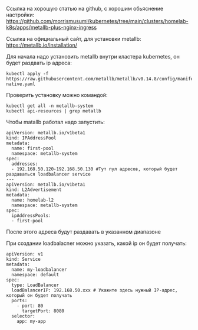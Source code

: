 Ссылка на хорошую статью на github, с хорошим обьяснение настройки:
https://github.com/morrismusumi/kubernetes/tree/main/clusters/homelab-k8s/apps/metallb-plus-nginx-ingress

Ссылка на официальный сайт, для установки metallb: 
https://metallb.io/installation/


Для начала надо установить metallb внутри кластера kubernetes, он будет раздвать ip адреса:
```
kubectl apply -f https://raw.githubusercontent.com/metallb/metallb/v0.14.8/config/manifests/metallb-native.yaml
```

Проверить установку можно командой:
```
kubectl get all -n metallb-system
kubectl api-resources | grep metallb
```
Чтобы matallb работал надо запустить:
```
apiVersion: metallb.io/v1beta1
kind: IPAddressPool
metadata:
  name: first-pool
  namespace: metallb-system
spec:
  addresses:
  - 192.168.50.120-192.168.50.130 #Тут пул адресов, который будет раздаваться loadbalancer service 
---
apiVersion: metallb.io/v1beta1
kind: L2Advertisement
metadata:
  name: homelab-l2
  namespace: metallb-system
spec:
  ipAddressPools:
  - first-pool
```
После этого адреса будут раздавать в указанном диапазоне

При создании loadbalacner можно указать, какой ip он будет получать:
```
apiVersion: v1
kind: Service
metadata:
  name: my-loadbalancer
  namespace: default
spec:
  type: LoadBalancer
  loadBalancerIP: 192.168.50.xxx # Укажите здесь нужный IP-адрес, который он будет получать
  ports:
    - port: 80
      targetPort: 8080
  selector:
    app: my-app
```
